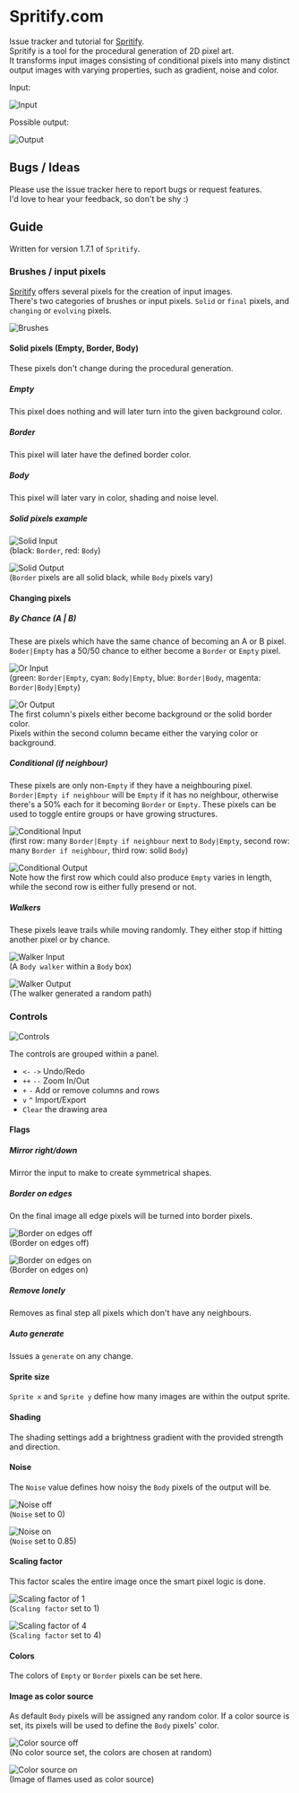 Spritify.com
============
Issue tracker and tutorial for [Spritify](http://spritify.com).  
Spritify is a tool for the procedural generation of 2D pixel art.  
It transforms input images consisting of conditional pixels into many distinct output images with varying properties, such as gradient, noise and color.  

Input:  

![Input](/images/input.png?raw=true "Input")  

Possible output:

![Output](/images/output.png?raw=true "Output")  

Bugs / Ideas
------------

Please use the issue tracker here to report bugs or request features.  
I'd love to hear your feedback, so don't be shy :)

Guide
-----
Written for version 1.7.1 of `Spritify`.

### Brushes / input pixels
[Spritify](http://spritify.com) offers several pixels for the creation of input images.  
There's two categories of brushes or input pixels. `Solid` or `final` pixels, and `changing` or `evolving` pixels.  

![Brushes](/images/brushes.png?raw=true "Brushes")  

#### Solid pixels (Empty, Border, Body)
These pixels don't change during the procedural generation.  

##### Empty
This pixel does nothing and will later turn into the given background color.

##### Border
This pixel will later have the defined border color.

##### Body
This pixel will later vary in color, shading and noise level.

##### Solid pixels example
![Solid Input](/images/solidinput.png?raw=true "Solid Input")  
(black: `Border`, red: `Body`)  

![Solid Output](/images/solidoutput.png?raw=true "Solid Output")  
(`Border` pixels are all solid black, while `Body` pixels vary)  

#### Changing pixels

##### By Chance (A | B)
These are pixels which have the same chance of becoming an A or B pixel.  
`Boder|Empty` has a 50/50 chance to either become a `Border` or `Empty` pixel.   

![Or Input](/images/orinput.png?raw=true "Or Input")  
(green: `Border|Empty`, cyan: `Body|Empty`, blue: `Border|Body`, magenta: `Border|Body|Empty`)  

![Or Output](/images/oroutput.png?raw=true "Or Output")  
The first column's pixels either become background or the solid border color.  
Pixels within the second column became either the varying color or background.  


##### Conditional (if neighbour)
These pixels are only non-`Empty` if they have a neighbouring pixel.  
 `Border|Empty if neighbour` will be `Empty` if it has no neighbour, otherwise there's a 50% each for it becoming `Border` or `Empty`. These pixels can be used to toggle entire groups or have growing structures.  

![Conditional Input](/images/conditionalinput.png?raw=true "Conditional Input")  
(first row: many `Border|Empty if neighbour` next to `Body|Empty`, second row: many `Border if neighbour`, third row: solid `Body`)

![Conditional Output](/images/conditionaloutput.png?raw=true "Conditional Output")  
Note how the first row which could also produce `Empty` varies in length, while the second row is either fully presend or not.  

##### Walkers  
These pixels leave trails while moving randomly. They either stop if hitting another pixel or by chance.  

![Walker Input](/images/walkerinput.png?raw=true "Walker Input")  
(A `Body walker` within a `Body` box)  

![Walker Output](/images/walkeroutput.png?raw=true "Walker Output")  
(The walker generated a random path)


### Controls  
![Controls](/images/controls.png?raw=true "Controls")  

The controls are grouped within a panel.  
- `<-` `->` Undo/Redo
- `++` `--` Zoom In/Out
- `+` `-` Add or remove columns and rows
- `v` `^` Import/Export  
- `Clear` the drawing area  

#### Flags  

##### Mirror right/down
Mirror the input to make to create symmetrical shapes.  

##### Border on edges
On the final image all edge pixels will be turned into border pixels.  

![Border on edges off](/images/borderonedgesoff.png?raw=true "Border on edges off")  
(Border on edges off)  

![Border on edges on](/images/borderonedgeson.png?raw=true "Border on edges on")  
(Border on edges on)

##### Remove lonely
Removes as final step all pixels which don't have any neighbours.

##### Auto generate
Issues a `generate` on any change.

#### Sprite size
`Sprite x` and `Sprite y` define how many images are within the output sprite.  

#### Shading  
The shading settings add a brightness gradient with the provided strength and direction.

#### Noise
The `Noise` value defines how noisy the `Body` pixels of the output will be.  

![Noise off](/images/noiseoff.png?raw=true "Noise off")  
(`Noise` set to 0)  

![Noise on](/images/noiseon.png?raw=true "Noise on")  
(`Noise` set to 0.85)  

#### Scaling factor  
This factor scales the entire image once the smart pixel logic is done.  

![Scaling factor of 1](/images/scaling1.png?raw=true "Scaling factor of 1")  
(`Scaling factor` set to 1)  

![Scaling factor of 4](/images/scaling4.png?raw=true "Scaling factor of 4")  
(`Scaling factor` set to 4)  

#### Colors
The colors of `Empty` or `Border` pixels can be set here.  

#### Image as color source  
As default `Body` pixels will be assigned any random color. If a color source is set, its pixels will be used to define the `Body` pixels' color.  

![Color source off](/images/colorsourceoff.png?raw=true "Color source off")  
(No color source set, the colors are chosen at random)  

![Color source on](/images/colorsourceon.png?raw=true "Color source on")  
(Image of flames used as color source)
